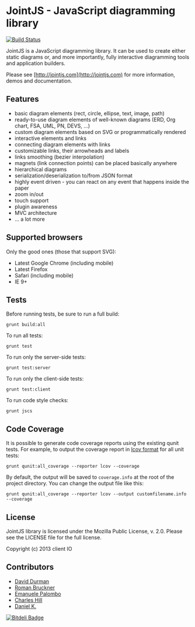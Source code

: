# JointJS - JavaScript diagramming library

[![Build Status](https://travis-ci.org/clientIO/joint.svg?branch=master)](https://travis-ci.org/clientIO/joint)

JointJS is a JavaScript diagramming library. It can be used to create either static diagrams or, and more
importantly, fully interactive diagramming tools and application builders.

Please see [http://jointjs.com](http://jointjs.com) for more information, demos and documentation.


## Features

* basic diagram elements (rect, circle, ellipse, text, image, path)
* ready-to-use diagram elements of well-known diagrams (ERD, Org chart, FSA, UML, PN, DEVS, ...)
* custom diagram elements based on SVG or programmatically rendered
* interactive elements and links
* connecting diagram elements with links
* customizable links, their arrowheads and labels
* links smoothing (bezier interpolation)
* magnets (link connection points) can be placed basically anywhere
* hierarchical diagrams
* serialization/deserialization to/from JSON format
* highly event driven - you can react on any event that happens inside the paper
* zoom in/out
* touch support
* plugin awareness
* MVC architecture
* ... a lot more


## Supported browsers

Only the good ones (those that support SVG):

* Latest Google Chrome (including mobile)
* Latest Firefox
* Safari (including mobile)
* IE 9+


## Tests

Before running tests, be sure to run a full build:
```
grunt build:all
```

To run all tests:
```
grunt test
```

To run only the server-side tests:
```
grunt test:server
```

To run only the client-side tests:
```
grunt test:client
```

To run code style checks:
```
grunt jscs
```


## Code Coverage

It is possible to generate code coverage reports using the existing qunit tests. For example, to output the coverage report in [lcov format](http://ltp.sourceforge.net/coverage/lcov/geninfo.1.php) for all unit tests:
```
grunt qunit:all_coverage --reporter lcov --coverage
```

By default, the output will be saved to `coverage.info` at the root of the project directory. You can change the output file like this:
```
grunt qunit:all_coverage --reporter lcov --output customfilename.info --coverage
```


## License

JointJS library is licensed under the Mozilla Public License, v. 2.0. Please see the LICENSE file for the full license.

Copyright (c) 2013 client IO


## Contributors

- [David Durman](http://github.com/DavidDurman)
- [Roman Bruckner](http://github.com/kumilingus)
- [Emanuele Palombo](http://github.com/elbowz)
- [Charles Hill](http://github.com/chill117)
- [Daniel K.](http://github.com/FredyC)

[![Bitdeli Badge](https://d2weczhvl823v0.cloudfront.net/DavidDurman/joint/trend.png)](https://bitdeli.com/free "Bitdeli Badge")
